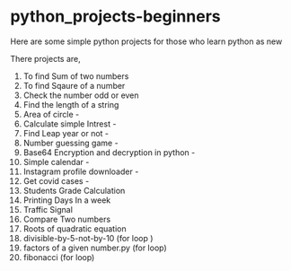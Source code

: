 # python_projects-beginners

Here are some simple python projects for those who learn python as new

There projects are,

1) To find Sum of two numbers
2) To find Sqaure of a number
3) Check the number odd or even
4) Find the length of a string
5) Area of circle      - 
6) Calculate simple Intrest   -
7) Find Leap year or not     -
8) Number guessing game      -
9) Base64 Encryption and decryption in python   -
10) Simple calendar     -
11) Instagram profile downloader    -
12) Get covid cases     -
13) Students Grade Calculation
14) Printing Days In a week
15) Traffic Signal
16) Compare Two numbers
17) Roots of quadratic equation
18) divisible-by-5-not-by-10 (for loop )
19) factors of a given number.py (for loop)
20) fibonacci (for loop)
